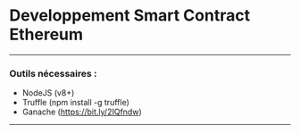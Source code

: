 # Developpement Smart Contract Ethereum

---

### Outils nécessaires :

* NodeJS (v8+)
* Truffle (npm install -g truffle)
* Ganache (https://bit.ly/2IQfndw)

---

